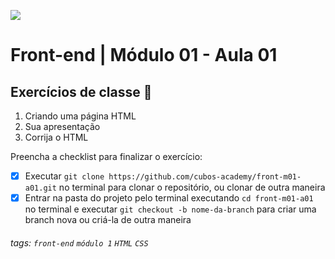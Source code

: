![](https://i.imgur.com/xG74tOh.png)

# Front-end | Módulo 01 - Aula 01

## Exercícios de classe 🏫

1. Criando uma página HTML
2. Sua apresentação
3. Corrija o HTML

Preencha a checklist para finalizar o exercício:

- [x] Executar `git clone https://github.com/cubos-academy/front-m01-a01.git` no terminal para clonar o repositório, ou clonar de outra maneira
- [x] Entrar na pasta do projeto pelo terminal executando `cd front-m01-a01` no terminal e executar `git checkout -b nome-da-branch` para criar uma branch nova ou criá-la de outra maneira

###### tags: `front-end` `módulo 1` `HTML` `CSS`
